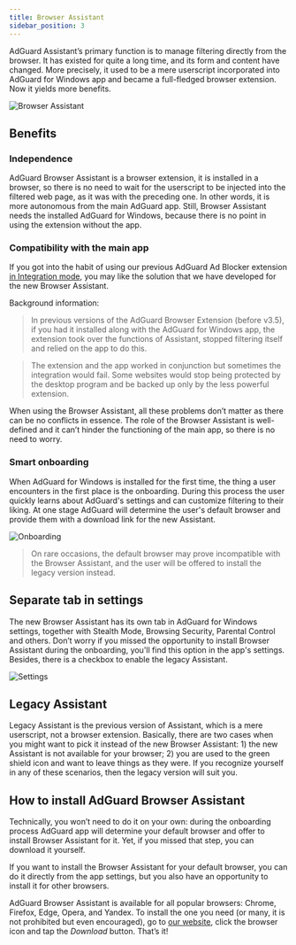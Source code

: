 ```yaml
---
title: Browser Assistant
sidebar_position: 3
---
```


AdGuard Assistant’s primary function is to manage filtering directly from the browser. It has existed for quite a long time, and its form and content have changed. More precisely, it used to be a mere userscript incorporated into AdGuard for Windows app and became a full-fledged browser extension. Now it yields more benefits.

![Browser Assistant](https://cdn.adguard.com/public/Adguard/Release_notes/Windows/v7.4/ext_en.png)

## Benefits

### Independence
 
AdGuard Browser Assistant is a browser extension, it is installed in a browser, so there is no need to wait for the userscript to be injected into the filtered web page, as it was with the preceding one. In other words, it is more autonomous from the main AdGuard app. Still, Browser Assistant needs the installed AdGuard for Windows, because there is no point in using the extension without the app.

### Compatibility with the main app
 
If you got into the habit of using our previous AdGuard Ad Blocker extension [in Integration mode](/adguard-browser-extension/integration-mode.md), you may like the solution that we have developed for the new Browser Assistant.
 
Background information:

> In previous versions of the AdGuard Browser Extension (before v3.5), if you had it installed along with the AdGuard for Windows app, the extension took over the functions of Assistant, stopped filtering itself and relied on the app to do this.
 
> The extension and the app worked in conjunction but sometimes the integration would fail. Some websites would stop being protected by the desktop program and be backed up only by the less powerful extension. 

When using the Browser Assistant, all these problems don’t matter as there can be no conflicts in essence. The role of the Browser Assistant is well-defined and it can’t hinder the functioning of the main app, so there is no need to worry.

### Smart onboarding

When AdGuard for Windows is installed for the first time, the thing a user encounters in the first place is the onboarding. During this process the user quickly learns about AdGuard's settings and can customize filtering to their liking. At one stage AdGuard will determine the user's default browser and provide them with a download link for the new Assistant.

![Onboarding](https://cdn.adguard.com/public/Adguard/Release_notes/Windows/v7.4/onboarding_en.png)

> On rare occasions, the default browser may prove incompatible with the Browser Assistant, and the user will be offered to install the legacy version instead.

## Separate tab in settings

The new Browser Assistant has its own tab in AdGuard for Windows settings, together with Stealth Mode, Browsing Security, Parental Control and others. Don’t worry if you missed the opportunity to install Browser Assistant during the onboarding, you'll find this option in the app's settings. Besides, there is a checkbox to enable the legacy Assistant.

![Settings](https://cdn.adguard.com/public/Adguard/Release_notes/Windows/v7.4/settings_en.png)

## Legacy Assistant

Legacy Assistant is the previous version of Assistant, which is a mere userscript, not a browser extension. Basically, there are two cases when you might want to pick it instead of the new Browser Assistant: 1) the new Assistant is not available for your browser; 2) you are used to the green shield icon and want to leave things as they were. If you recognize yourself in any of these scenarios, then the legacy version will suit you.

## How to install AdGuard Browser Assistant

Technically, you won’t need to do it on your own: during the onboarding process AdGuard app will determine your default browser and offer to install Browser Assistant for it. Yet, if you missed that step, you can download it yourself. 

If you want to install the Browser Assistant for your default browser, you can do it directly from the app settings, but you also have an opportunity to install it for other browsers.

AdGuard Browser Assistant is available for all popular browsers: Chrome, Firefox, Edge, Opera, and Yandex. To install the one you need (or many, it is not prohibited but even encouraged), go to [our website](https://adguard.com/en/adguard-assistant/overview.html), click the browser icon and tap the *Download* button. That’s it!